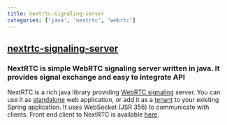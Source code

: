 ```yaml
---
title: nextrtc-signaling-server
categories: ['java', 'nextrtc', 'webrtc']
---
```

## [nextrtc-signaling-server](https://github.com/mslosarz/nextrtc-signaling-server)

### NextRTC is simple WebRTC signaling server written in java. It provides signal exchange and easy to integrate API


NextRTC is a rich java library providing [WebRTC signaling](https://www.html5rocks.com/en/tutorials/webrtc/infrastructure/#what-is-signaling) server. You can use it as [standalone](https://github.com/mslosarz/nextrtc-example-wo-spring) web application, or add it as a [tenant](https://github.com/mslosarz/nextrtc-example-videochat) to your existing Spring application. It uses WebSocket (JSR 356) to communicate with clients. Front end client to NextRTC is available [here](https://github.com/mslosarz/nextrtc-js-client).
